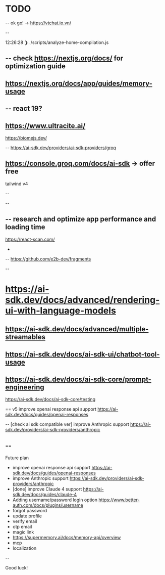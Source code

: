# TODO


--
ok go! -> https://vtchat.io.vn/

--


12:26:28 ❯ ./scripts/analyze-home-compilation.js

--
check
https://nextjs.org/docs/ for optimization guide
--
https://nextjs.org/docs/app/guides/memory-usage
--
--
react 19?
--
https://www.ultracite.ai/
--
https://biomejs.dev/

--
https://ai-sdk.dev/providers/ai-sdk-providers/groq

https://console.groq.com/docs/ai-sdk -> offer free
--
tailwind v4

--

--

--
research and optimize app performance
and loading time
--

https://react-scan.com/

-
--
https://github.com/e2b-dev/fragments

--

https://ai-sdk.dev/docs/advanced/rendering-ui-with-language-models
==
https://ai-sdk.dev/docs/advanced/multiple-streamables
--
https://ai-sdk.dev/docs/ai-sdk-ui/chatbot-tool-usage
--
https://ai-sdk.dev/docs/ai-sdk-core/prompt-engineering
--
https://ai-sdk.dev/docs/ai-sdk-core/testing

==
v5 improve openai response api support
https://ai-sdk.dev/docs/guides/openai-responses

--
[check ai sdk compatible ver] improve Anthropic support
https://ai-sdk.dev/providers/ai-sdk-providers/anthropic

--
--

Future plan
+ improve openai response api support https://ai-sdk.dev/docs/guides/openai-responses
+ improve Anthropic support https://ai-sdk.dev/providers/ai-sdk-providers/anthropic
+ [done] improve Claude 4 support https://ai-sdk.dev/docs/guides/claude-4
+ Adding username/password login option https://www.better-auth.com/docs/plugins/username
+ forgot password
+ update profile
+ verify email
+ otp email
+ magic link
+ https://supermemory.ai/docs/memory-api/overview
+ mcp
+ localization

--

Good luck!

